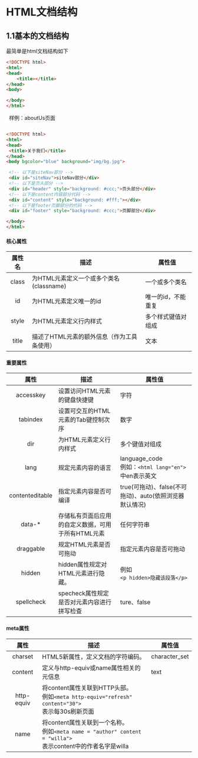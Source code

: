 # HTML文档结构

## 1.1基本的文档结构

最简单是html文档结构如下

``` html
<!DOCTYPE html>
<html>
<head>
    <title></title>
</head>
<body>

</body>
</html>
```

&nbsp; 样例：aboutUs页面

``` html

<!DOCTYPE html>
<html>
<head>
 <title>关于我们</title>
</head>
<body bgcolor="blue" background="img/bg.jpg">

 <!-- 以下是siteNav部分 -->
 <div id="siteNav">siteNav部分</div>
 <!-- 以下是页头部分 -->
 <div id="header" style="background: #ccc;">页头部分</div>
 <!-- 以下是content内容部分代码 -->
 <div id="content" style="background: #fff;"></div>
 <!-- 以下是footer页脚部分的代码 -->
 <div id="footer" style="background: #ccc;">页脚部分</div>

</body>
</html>

```

#### 核心属性

| 属性名 | 描述 | 属性值 |
| :-: | ---- | ----|
|class|为HTML元素定义一个或多个类名(classname)|一个或多个类名|
|id|为HTML元素定义唯一的id|唯一的id，不能重复|
|style|为HTML元素定义行内样式|多个样式键值对组成|
|title|描述了HTML元素的额外信息（作为工具条使用）|文本|

#### 重要属性

|属性|描述|属性值|
|:-:|----|---|
|accesskey|设置访问HTML元素的键盘快捷键|字符|
|tabindex|设置可交互的HTML元素的Tab键控制次序|数字|
|dir|为HTML元素定义行内样式|多个键值对组成|
|lang|规定元素内容的语言|language_code<br/>例如：```<html lang="en">```中en表示英文|
|contenteditable|指定元素内容是否可编译|true(可拖动)、false(不可拖动)、auto(依照浏览器默认情况)|
|data-*|存储私有页面后应用的自定义数据，可用于所有HTML元素|任何字符串|
|draggable|规定HTML元素是否可拖动|指定元素内容是否可拖动|true(可拖动)、false(不可拖动)、auto(依照浏览器默认情况)|
|hidden|hidden属性规定对HTML元素进行隐藏。|例如<br/>```<p hidden>隐藏该段落</p>```
|spellcheck|specheck属性规定是否对元素内容进行拼写检查|ture、false|

#### meta属性

|属性|描述|属性值|
|:-:|----|---|
|charset|HTML5新属性，定义文档的字符编码。|character_set|
|content|定义与http-equiv或name属性相关的元信息|text|
|http-equiv|将content属性关联到HTTP头部。<br>例如```<meta http-equiv="refresh" content="30">```<br>表示每30s刷新页面|
|name|将content属性关联到一个名称。<br> 例如```<meta name = "author" content = "willa">```<br> 表示content中的作者名字是willa|



